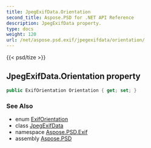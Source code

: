 ```yaml
---
title: JpegExifData.Orientation
second_title: Aspose.PSD for .NET API Reference
description: JpegExifData property. 
type: docs
weight: 120
url: /net/aspose.psd.exif/jpegexifdata/orientation/
---
```

{{< psd/tize >}}
## JpegExifData.Orientation property

```csharp
public ExifOrientation Orientation { get; set; }
```

### See Also

* enum [ExifOrientation](../../../aspose.psd.exif.enums/exiforientation/)
* class [JpegExifData](../)
* namespace [Aspose.PSD.Exif](../../jpegexifdata/)
* assembly [Aspose.PSD](../../../)


